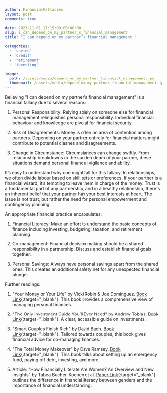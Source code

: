 ```yaml
---
author: FinancialFallacies
layout: post
comments: true

date: 2023-11-01 17:15:00:00+00:00  
slug: i_can_depend_on_my_partner_s_financial_management
title: "I can depend on my partner’s financial management."

categories:
  - 'saving'
  - 'credit'
  - 'retirement'
  - 'investing'
  
image:
  path: /assets/media/depend_on_my_partner_financial_management.jpg
  thumbnail: /assets/media/depend_on_my_partner_financial_management.jpg
---
```


Believing "I can depend on my partner's financial management" is a financial fallacy due to several reasons:

1. Personal Responsibility: Relying solely on someone else for financial management relinquishes personal responsibility. Individual financial behaviour and knowledge are pivotal for financial security.

2. Risk of Disagreements: Money is often an area of contention among partners. Depending on your partner entirely for financial matters might contribute to potential clashes and disagreements.

3. Change in Circumstance: Circumstances can change swiftly. From relationship breakdowns to the sudden death of your partner, these situations demand personal financial vigilance and ability.

It’s easy to understand why one might fall for this fallacy. In relationships, we often divide labour based on skill sets or preferences. If your partner is a financial wizard, it’s tempting to leave them in charge of the money. Trust is a fundamental part of any partnership, and in a healthy relationship, there's an inherent belief that your partner has your best interests at heart. The issue is not trust, but rather the need for personal empowerment and contingency planning.

An appropriate financial practice encapsulates:

1. Financial Literacy: Make an effort to understand the basic concepts of finance including investing, budgeting, taxation, and retirement planning.

2. Co-management: Financial decision making should be a shared responsibility in a partnership. Discuss and establish financial goals together.

3. Personal Savings: Always have personal savings apart from the shared ones. This creates an additional safety net for any unexpected financial plunge.

Further readings:

1. "Your Money or Your Life" by Vicki Robin & Joe Dominguez. [Book Link](https://www.amazon.com/Your-Money-Life-Transforming-Relationship/dp/0143115766/ref=nosim?tag=financialfall-20){:target="_blank"}.
This book provides a comprehensive view of managing personal finances.
   
2. "The Only Investment Guide You’ll Ever Need" by Andrew Tobias. [Book Link](https://www.amazon.com/Only-Investment-Guide-Youll-Ever/dp/0544781937/ref=nosim?tag=financialfall-20){:target="_blank"}.
A clear, accessible guide on investments.

3. "Smart Couples Finish Rich" by David Bach. [Book Link](https://www.amazon.com/Smart-Couples-Finish-Rich-Creating/dp/0767904842/ref=nosim?tag=financialfall-20){:target="_blank"}. 
Tailored towards couples, this book gives financial advice for co-managing finances.

4. "The Total Money Makeover" by Dave Ramsey. [Book Link](https://www.amazon.com/Total-Money-Makeover-Classic-Financial/dp/1595555277/ref=nosim?tag=financialfall-20){:target="_blank"}.
This book talks about setting up an emergency fund, paying off debt, investing, and more.

5. Article: "How Financially Literate Are Women? An Overview and New Insights" by Tabea Bucher-Koenen et al. [Paper Link](https://gflec.org/wp-content/uploads/2016/02/WP-2016-1-How-Financially-Literate-Are-Women.pdf){:target="_blank"}
outlines the difference in financial literacy between genders and the importance of financial understanding.
